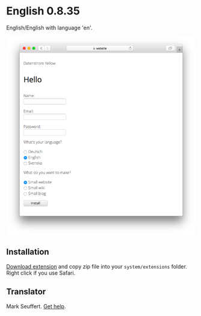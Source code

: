 # English 0.8.35

English/English with language 'en'.

<p align="center"><img src="english-screenshot.png?raw=true" alt="Screenshot"></p>

## Installation

[Download extension](https://github.com/datenstrom/yellow-extensions/raw/main/downloads/english.zip) and copy zip file into your `system/extensions` folder. Right click if you use Safari.

## Translator

Mark Seuffert. [Get help](https://datenstrom.se/yellow/help/).
